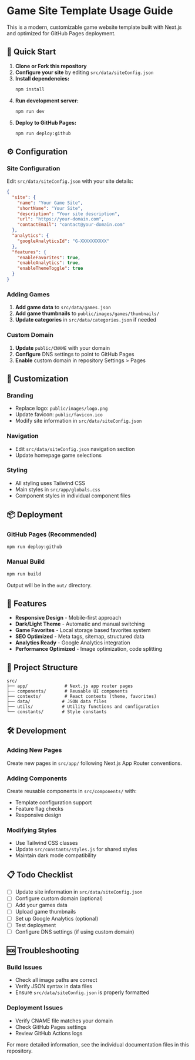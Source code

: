 # Game Site Template Usage Guide

This is a modern, customizable game website template built with Next.js and optimized for GitHub Pages deployment.

## 🚀 Quick Start

1. **Clone or Fork this repository**
2. **Configure your site** by editing `src/data/siteConfig.json`
3. **Install dependencies:**
   ```bash
   npm install
   ```
4. **Run development server:**
   ```bash
   npm run dev
   ```
5. **Deploy to GitHub Pages:**
   ```bash
   npm run deploy:github
   ```

## ⚙️ Configuration

### Site Configuration

Edit `src/data/siteConfig.json` with your site details:

```json
{
  "site": {
    "name": "Your Game Site",
    "shortName": "Your Site",
    "description": "Your site description",
    "url": "https://your-domain.com",
    "contactEmail": "contact@your-domain.com"
  },
  "analytics": {
    "googleAnalyticsId": "G-XXXXXXXXXX"
  },
  "features": {
    "enableFavorites": true,
    "enableAnalytics": true,
    "enableThemeToggle": true
  }
}
```

### Adding Games

1. **Add game data** to `src/data/games.json`
2. **Add game thumbnails** to `public/images/games/thumbnails/`
3. **Update categories** in `src/data/categories.json` if needed

### Custom Domain

1. **Update** `public/CNAME` with your domain
2. **Configure** DNS settings to point to GitHub Pages
3. **Enable** custom domain in repository Settings > Pages

## 🎨 Customization

### Branding
- Replace logo: `public/images/logo.png`
- Update favicon: `public/favicon.ico`
- Modify site information in `src/data/siteConfig.json`

### Navigation
- Edit `src/data/siteConfig.json` navigation section
- Update homepage game selections

### Styling
- All styling uses Tailwind CSS
- Main styles in `src/app/globals.css`
- Component styles in individual component files

## 📦 Deployment

### GitHub Pages (Recommended)
```bash
npm run deploy:github
```

### Manual Build
```bash
npm run build
```
Output will be in the `out/` directory.

## 🔧 Features

- **Responsive Design** - Mobile-first approach
- **Dark/Light Theme** - Automatic and manual switching
- **Game Favorites** - Local storage based favorites system
- **SEO Optimized** - Meta tags, sitemap, structured data
- **Analytics Ready** - Google Analytics integration
- **Performance Optimized** - Image optimization, code splitting

## 📁 Project Structure

```
src/
├── app/              # Next.js app router pages
├── components/       # Reusable UI components
├── contexts/         # React contexts (theme, favorites)
├── data/            # JSON data files
├── utils/           # Utility functions and configuration
└── constants/       # Style constants
```

## 🛠️ Development

### Adding New Pages
Create new pages in `src/app/` following Next.js App Router conventions.

### Adding Components
Create reusable components in `src/components/` with:
- Template configuration support
- Feature flag checks
- Responsive design

### Modifying Styles
- Use Tailwind CSS classes
- Update `src/constants/styles.js` for shared styles
- Maintain dark mode compatibility

## 📋 Todo Checklist

- [ ] Update site information in `src/data/siteConfig.json`
- [ ] Configure custom domain (optional)
- [ ] Add your games data
- [ ] Upload game thumbnails
- [ ] Set up Google Analytics (optional)
- [ ] Test deployment
- [ ] Configure DNS settings (if using custom domain)

## 🆘 Troubleshooting

### Build Issues
- Check all image paths are correct
- Verify JSON syntax in data files
- Ensure `src/data/siteConfig.json` is properly formatted

### Deployment Issues
- Verify CNAME file matches your domain
- Check GitHub Pages settings
- Review GitHub Actions logs

For more detailed information, see the individual documentation files in this repository. 